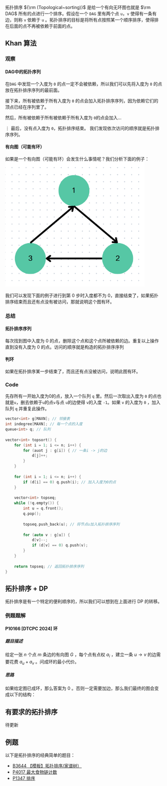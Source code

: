 拓扑排序 ${\rm (Topological~sorting)}$ 是给一个有向无环图也就是 $\rm DAG$ 所有的点进行一个排序。假设在一个 `DAG` 里有两个点 `u`，`v` 使得有一条有边，则称 `v` 依赖于 `u` 。拓扑排序的目标是将所有点按照某一个顺序排序，使得排在后面的点不再被依赖于前面的点。

## Khan 算法
### 观察
#### DAG中的拓扑序列
在`DAG` 中发现一个入度为 `0` 的点一定不会被依赖，所以我们可以先将入度为 `0` 的点放在拓扑排序序列的最前面。

接下来，所有被依赖于所有入度为 `0` 的点会加入拓扑排序序列，因为依赖它们的顶点已经在序列里了。

然后，所有被依赖于所有被依赖于所有入度为 `0`的点会加入$\dots$

$\vdots$
最后，没有点入度为 `0`，拓扑排序结束。
我们发现依次访问的顺序就是拓扑排序序列。

#### 有向图（可能有环）
如果是一个有向图（可能有环）会发生什么事情呢？我们分析下面的例子：
![image lost](../../assets/images/topological_sorting1.png)

我们可以发现下面的例子进行到第 0 步时入度都不为 0，直接结束了，如果拓扑排序结束而且还有点没有被访问，那就说明这个图有环。
### 总结
#### 拓扑排序序列
每次找到图中入度为 0 的点，删除这个点和这个点所被依赖的边。重复以上操作直到没有入度为 0 的点。访问的顺序就是构造的拓扑排序序列
#### 判环
如果在拓扑排序某一步结束了，而且还有点没被访问，说明此图有环。
### Code 
先存所有一开始入度为0的点，放入一个队列 `q` 里。然后一次取出入度为 `0` 的点也就是`u`，删去依赖于`u`的点`v`与点 `u`的边使得 `v`的入度 `-1`。如果 `v` 的入度为 `0` ，加入队列 `q` 并重复此操作。
```cpp
vector<int> g[MAXN]; // 邻接表
int indegree[MAXN]; // 每一个点的入度
queue<int> q; // 队列

vector<int> topsort() {
	for (int i = 1; i <= n; i++) {
		for (auot j : g[i]) { // 一条i -> j的边
			d[j]++;
		}
	}

	for (int i = 1; i <= n; i++) {
		if (d[i] == 0) q.push(i); // 加入入度为0的点
	}

	vector<int> topseq;
	while (!q.empty()) {
		int u = q.front();
		q.pop();

		topseq.push_back(u); // 将节点u加入拓扑排序序列

		for (auto v : g[u]) {
			d[v]--;
			if (d[v] == 0) q.push(v);
		}
	}

	return topseq; // 返回拓扑排序序列
}
```
## 拓扑排序 + DP 
拓扑排序是有一个特定的便利顺序的，所以我们可以想到在上面进行 DP 的转移。
### 例题题解
#### P10166 [DTCPC 2024] 环
##### 题目描述
给定一张 $n$ 个点 $m$ 条边的有向图 $G$ ，每个点有点权 $a_i$ ，建立一条 $u \to v$ 的边需要花费 $a_u + a_v$ 。问成环的最小代价。

##### 思路
如果给定图已成环，那么答案为 0 。否则一定需要加边，那么我们最终的图会变成以下的结构：

## 有要求的拓扑排序
待更新
## 例题
以下是拓扑排序的经典简单的题目：
- <a href="https://www.luogu.com.cn/problem/B3644" target="_blank">B3644 【模板】拓扑排序/家谱树）</a>
- <a href="https://www.luogu.com.cn/problem/P4017" target="_blank">P4017 最大食物链计数</a>
- <a href="https://www.luogu.com.cn/problem/P1347" target="_blank" >P1347 排序</a>